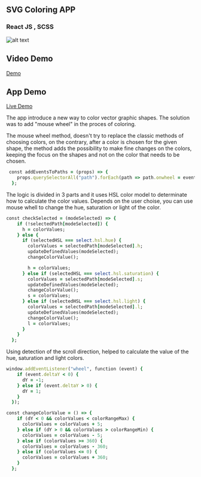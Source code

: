 ## SVG Coloring APP

### React JS , SCSS

![alt text](https://media-exp1.licdn.com/dms/image/C4E2DAQE130H9K-w8kA/profile-treasury-image-shrink_480_480/0/1633779347332?e=1634904000&v=beta&t=NPyfOIV0ouOI5-LV4dd-caRW21m47REYr-kaKLwIXmY)

## Video Demo

[Demo](https://youtu.be/VzO2J6Fo5ZQ "Demo")

## App Demo

[Live Demo](https://inkmandala.com "Live Demo")

The app introduce a new way to color vector graphic shapes.
The solution was to add "mouse wheel" in the proces of coloring.

The mouse wheel method, doesn't try to replace the classic methods of choosing colors, on the contrary, after a color is chosen for the given shape, the method adds the possibility to make fine changes on the colors, keeping the focus on the shapes and not on the color that needs to be chosen.

```ruby
 const addEventsToPaths = (props) => {
    props.querySelectorAll("path").forEach(path => path.onwheel = eventSwitchValues );
  };

```

The logic is divided in 3 parts and it uses HSL color model to determinate how to calculate the color values.
Depends on the user choise, you can use mouse whell to change the hue, saturation or light of the color.

```ruby
const checkSelected = (modeSelected) => {
    if (!selectedPath[modeSelected]) {
      h = colorValues;
    } else {
      if (selectedHSL === select.hsl.hue) {
        colorValues = selectedPath[modeSelected].h;
        updateDefinedValues(modeSelected);
        changeColorValue();

        h = colorValues;
      } else if (selectedHSL === select.hsl.saturation) {
        colorValues = selectedPath[modeSelected].s;
        updateDefinedValues(modeSelected);
        changeColorValue();
        s = colorValues;
      } else if (selectedHSL === select.hsl.light) {
        colorValues = selectedPath[modeSelected].l;
        updateDefinedValues(modeSelected);
        changeColorValue();
        l = colorValues;
      }
    }
  };
```

Using detection of the scroll direction, helped to calculate the value of the hue, saturation and light colors.

```ruby
window.addEventListener("wheel", function (event) {
    if (event.deltaY < 0) {
      dY = -1;
    } else if (event.deltaY > 0) {
      dY = 1;
    }
  });

```

```ruby
const changeColorValue = () => {
    if (dY < 0 && colorValues < colorRangeMax) {
      colorValues = colorValues + 5;
    } else if (dY > 0 && colorValues > colorRangeMin) {
      colorValues = colorValues - 5;
    } else if (colorValues >= 360) {
      colorValues = colorValues - 360;
    } else if (colorValues <= 0) {
      colorValues = colorValues + 360;
    }
  };

```
